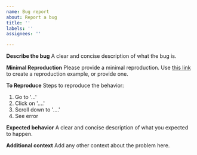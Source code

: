 ```yaml
---
name: Bug report
about: Report a bug
title: ''
labels: ''
assignees: ''

---
```


**Describe the bug**
A clear and concise description of what the bug is.

**Minimal Reproduction**
Please provide a minimal reproduction. Use [this link](https://stackblitz.com/github/leddgroup/typescript-transform-paths/tree/master/examples/basic) to create a reproduction example, or provide one.

**To Reproduce**
Steps to reproduce the behavior:
1. Go to '...'
2. Click on '....'
3. Scroll down to '....'
4. See error

**Expected behavior**
A clear and concise description of what you expected to happen.

**Additional context**
Add any other context about the problem here.
